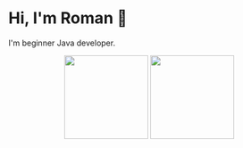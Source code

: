# Hi, I'm Roman 👋
I'm beginner Java developer.

<p align = 'center'>
 <a href="https://github-readme-stats.vercel.app/api?username=therxmv&show_icons=true&count_private=true"><img height=150 src="https://github-readme-stats.vercel.app/api?username=therxmv&show_icons=true&count_private=true" /></a>
<a href="https://github.com/therxmv/github-readme-stats"><img height=150 src="https://github-readme-stats.vercel.app/api/top-langs/?username=therxmv&layout=compact" /></a>
 </p>
